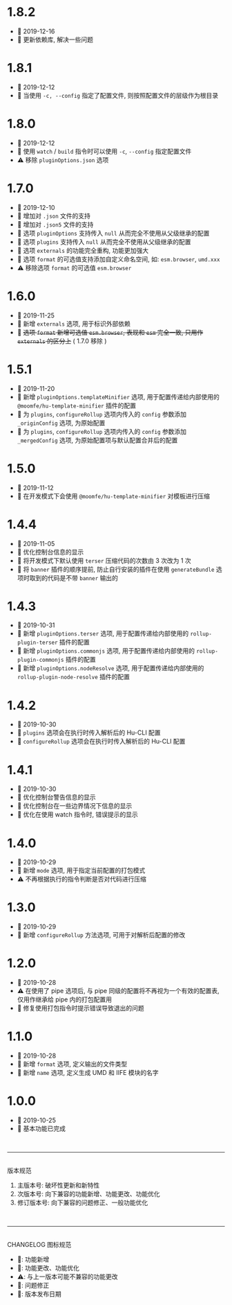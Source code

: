 # 1.8.2
  - 📅 2019-12-16
  - 💄 更新依赖库, 解决一些问题

# 1.8.1
  - 📅 2019-12-12
  - 💄 当使用 `-c, --config` 指定了配置文件, 则按照配置文件的层级作为根目录

# 1.8.0
  - 📅 2019-12-12
  - 🌟 使用 `watch` / `build` 指令时可以使用 `-c`, `--config` 指定配置文件
  - ⚠️ 移除 `pluginOptions.json` 选项

# 1.7.0
  - 📅 2019-12-10
  - 🌟 增加对 `.json` 文件的支持
  - 🌟 增加对 `.json5` 文件的支持
  - 💄 选项 `pluginOptions` 支持传入 `null` 从而完全不使用从父级继承的配置
  - 💄 选项 `plugins` 支持传入 `null` 从而完全不使用从父级继承的配置
  - 💄 选项 `externals` 的功能完全重构, 功能更加强大
  - 💄 选项 `format` 的可选值支持添加自定义命名空间, 如: `esm.browser`, `umd.xxx`
  - ⚠️ 移除选项 `format` 的可选值 `esm.browser`

# 1.6.0
  - 📅 2019-11-25
  - 🌟 新增 `externals` 选项, 用于标识外部依赖
  - 💄 <s>选项 `format` 新增可选值 `esm.browser`, 表现和 `esm` 完全一致, 只用作 `externals` 的区分上</s> ( 1.7.0 移除 )

# 1.5.1
  - 📅 2019-11-20
  - 💄 新增 `pluginOptions.templateMinifier` 选项, 用于配置传递给内部使用的 `@moomfe/hu-template-minifier` 插件的配置
  - 💄 为 `plugins`, `configureRollup` 选项内传入的 `config` 参数添加 `_originConfig` 选项, 为原始配置
  - 💄 为 `plugins`, `configureRollup` 选项内传入的 `config` 参数添加 `_mergedConfig` 选项, 为原始配置项与默认配置合并后的配置

# 1.5.0
  - 📅 2019-11-12
  - 🌟 在开发模式下会使用 `@moomfe/hu-template-minifier` 对模板进行压缩

# 1.4.4
  - 📅 2019-11-05
  - 💄 优化控制台信息的显示
  - 💄 将开发模式下默认使用 `terser` 压缩代码的次数由 3 次改为 1 次
  - 💄 将 `banner` 插件的顺序提前, 防止自行安装的插件在使用 `generateBundle` 选项时取到的代码是不带 `banner` 输出的

# 1.4.3
  - 📅 2019-10-31
  - 💄 新增 `pluginOptions.terser` 选项, 用于配置传递给内部使用的 `rollup-plugin-terser` 插件的配置
  - 💄 新增 `pluginOptions.commonjs` 选项, 用于配置传递给内部使用的 `rollup-plugin-commonjs` 插件的配置
  - 💄 新增 `pluginOptions.nodeResolve` 选项, 用于配置传递给内部使用的 `rollup-plugin-node-resolve` 插件的配置

# 1.4.2
  - 📅 2019-10-30
  - 💄 `plugins` 选项会在执行时传入解析后的 Hu-CLI 配置
  - 💄 `configureRollup` 选项会在执行时传入解析后的 Hu-CLI 配置

# 1.4.1
  - 📅 2019-10-30
  - 💄 优化控制台警告信息的显示
  - 💄 优化控制台在一些边界情况下信息的显示
  - 💄 优化在使用 watch 指令时, 错误提示的显示

# 1.4.0
  - 📅 2019-10-29
  - 🌟 新增 `mode` 选项, 用于指定当前配置的打包模式
  - ⚠️ 不再根据执行的指令判断是否对代码进行压缩

# 1.3.0
  - 📅 2019-10-29
  - 🌟 新增 `configureRollup` 方法选项, 可用于对解析后配置的修改

# 1.2.0
  - 📅 2019-10-28
  - ⚠️ 在使用了 pipe 选项后, 与 pipe 同级的配置将不再视为一个有效的配置表, 仅用作继承给 pipe 内的打包配置用
  - 🐞 修复使用打包指令时提示错误导致退出的问题

# 1.1.0
  - 📅 2019-10-28
  - 🌟 新增 `format` 选项, 定义输出的文件类型
  - 🌟 新增 `name` 选项, 定义生成 UMD 和 IIFE 模块的名字

# 1.0.0
  - 📅 2019-10-25
  - 🌟 基本功能已完成

<br>
<hr>
<br>
版本规范

1. 主版本号: 破坏性更新和新特性
2. 次版本号: 向下兼容的功能新增、功能更改、功能优化
3. 修订版本号: 向下兼容的问题修正、一般功能优化
<br>
<hr>
<br>
CHANGELOG 图标规范

- 🌟: 功能新增<br>
- 💄: 功能更改、功能优化<br>
- ⚠️: 与上一版本可能不兼容的功能更改<br>
- 🐞: 问题修正<br>
- 📅: 版本发布日期
